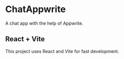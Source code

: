 # ChatAppwrite
A chat app with the help of Appwrite.

## React + Vite
This project uses React and Vite for fast development.
